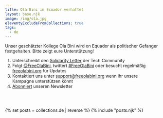 ```yaml
---
title: Ola Bini in Ecuador verhaftet
layout: base.njk
image: /img/ola.jpg
eleventyExcludeFromCollections: true
tags:
  - de
---
```


Unser geschätzter Kollege Ola Bini wird on Equador als politischer Gefanger festgehalten.
Bitte zeigt eure Unterstützung!

1. Unterschreibt den <a href="/de/statement" id="text-links">Solidarity Letter</a> der Tech Community
2. Folgt <a href="https://twitter.com/FreeOlaBini" id="text-links">@FreeOlaBini</a>, twittert <a href="https://twitter.com/search?q=%23freeolabini" id="text-links">#FreeOlaBini</a> oder besucht regelmäßig <a href="https://freeolabini.org" id="text-links">freeolabini.org</a> für Updates
3. Kontaktiert uns unter <a href="mailto:support@freeolabini.org" id="text-links">support&#64;freeolabini.org</a> wenn ihr unsere Kampagne unterstützen könnt
4. <a href="/de/subscribe" id="text-links">Abonniert</a> unseren Newsletter

<br><br>

{% set posts = collections.de | reverse %}
{% include "posts.njk" %}